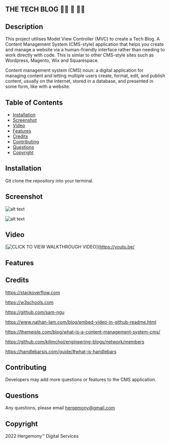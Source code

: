 
## THE TECH BLOG 👩‍💻 💬 👨‍💻 ##

## Description
This project utilises Model View Controller (MVC) to create a Tech Blog. A Content Management System (CMS-style) application that helps you create and manage a website via a human-friendly interface rather than needing to work directly with code. This is simlar to other CMS-style sites such as Wordpress, Magento, Wix and Squarespace.

Content management system (CMS) noun: a digital application for managing content and letting multiple users create, format, edit, and publish content, usually on the internet, stored in a database, and presented in some form, like with a website.


## Table of Contents
* [Installation](#Installation)
* [Screenshot](#Screenshot)
* [Video](#Video)
* [Features](#Features)
* [Credits](#Credits)
* [Contributing](#Contributing)
* [Questions](#Questions)
* [Copyright](#Copyright)

## Installation
Git clone the repository into your terminal. 


## Screenshot

![alt text](https://github.com/hergemony/)

![alt text](https://github.com/hergemony/?raw=true)

## Video
[![CLICK TO VIEW WALKTHROUGH VIDEO](https://img.youtube.com/)](https://youtu.be/


## Features


## Credits
https://stackoverflow.com

https://w3schools.com

https://github.com/sam-ngu

https://www.nathan-lam.com/blog/embed-video-in-github-readme.html

https://themeisle.com/blog/what-is-a-content-management-system-cms/

https://github.com/kilimchoi/engineering-blogs/network/members

https://handlebarsjs.com/guide/#what-is-handlebars


## Contributing
Developers may add more questions or features to the CMS application.


## Questions
Any questions, please email hergemony@gmail.com


## Copyright
2022 Hergemony™️ Digital Services